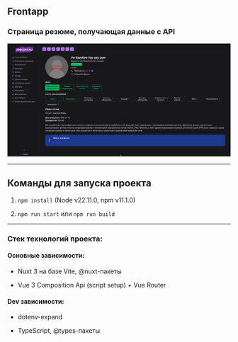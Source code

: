 ## Frontapp

### Страница резюме, получающая данные с API

![preview.png](https://github.com/Verdunner/frontapp/blob/main/public/preview.png)

---

## Команды для запуска проекта

1. `npm install` (Node v22.11.0, npm v11.1.0)

2. `npm run start` или `npm run build`

---

### Стек технологий проекта:

#### Основные зависимости:

-   Nuxt 3 на базе Vite, @nuxt-пакеты

-   Vue 3 Composition Api (script setup) + Vue Router

#### Dev зависимости:

-   dotenv-expand

-   TypeScript, @types-пакеты
